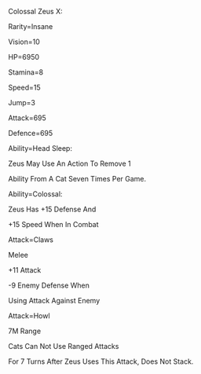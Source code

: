 Colossal Zeus X:

Rarity=Insane

Vision=10

HP=6950

Stamina=8

Speed=15

Jump=3

Attack=695

Defence=695

Ability=Head Sleep:

Zeus May Use An Action To Remove 1

Ability From A Cat Seven Times Per Game.

Ability=Colossal:

Zeus Has +15 Defense And

+15 Speed When In Combat

Attack=Claws

Melee

+11 Attack

-9 Enemy Defense When

Using Attack Against Enemy

Attack=Howl

7M Range

Cats Can Not Use Ranged Attacks

For 7 Turns After Zeus Uses This Attack, Does Not Stack.
